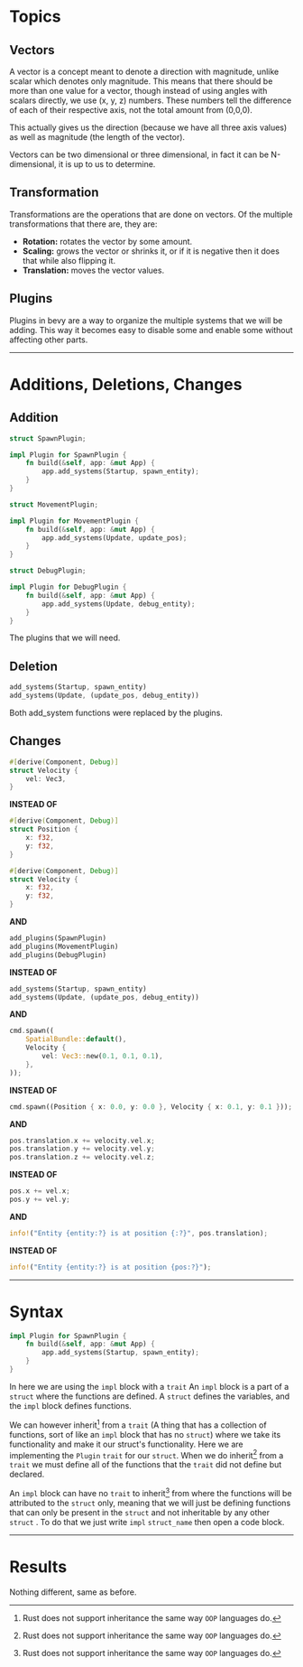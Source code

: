 # Topics
## Vectors
A vector is a concept meant to denote a direction with magnitude, unlike scalar which denotes only magnitude.
This means that there should be more than one value for a vector, though instead of using angles with scalars directly, we use (x, y, z) numbers.
These numbers tell the difference of each of their respective axis, not the total amount from (0,0,0).

This actually gives us the direction (because we have all three axis values) as well as magnitude (the length of the vector).

Vectors can be two dimensional or three dimensional, in fact it can be N-dimensional, it is up to us to determine.

## Transformation
Transformations are the operations that are done on vectors.
Of the multiple transformations that there are, they are:
- **Rotation:** rotates the vector by some amount.
- **Scaling:** grows the vector or shrinks it, or if it is negative then it does that while also flipping it.
- **Translation:** moves the vector values.

## Plugins
Plugins in bevy are a way to organize the multiple systems that we will be adding. This way it becomes easy to disable some and enable some without affecting other parts.

___
# Additions, Deletions, Changes

## Addition

```rust
struct SpawnPlugin;

impl Plugin for SpawnPlugin {
    fn build(&self, app: &mut App) {
        app.add_systems(Startup, spawn_entity);
    }
}

struct MovementPlugin;

impl Plugin for MovementPlugin {
    fn build(&self, app: &mut App) {
        app.add_systems(Update, update_pos);
    }
}

struct DebugPlugin;

impl Plugin for DebugPlugin {
    fn build(&self, app: &mut App) {
        app.add_systems(Update, debug_entity);
    }
}
```

The plugins that we will need.

## Deletion

```rust
add_systems(Startup, spawn_entity)
add_systems(Update, (update_pos, debug_entity))
```

Both add_system functions were replaced by the plugins.

## Changes

```rust
#[derive(Component, Debug)]
struct Velocity {
    vel: Vec3,
}
```

**INSTEAD OF**

```rust
#[derive(Component, Debug)]
struct Position {
    x: f32,
    y: f32,
}

#[derive(Component, Debug)]
struct Velocity {
    x: f32,
    y: f32,
}

```

**AND**

```rust
add_plugins(SpawnPlugin)
add_plugins(MovementPlugin)
add_plugins(DebugPlugin)

```

**INSTEAD OF**

```rust
add_systems(Startup, spawn_entity)
add_systems(Update, (update_pos, debug_entity))
```

**AND**

```rust
cmd.spawn((
    SpatialBundle::default(),
    Velocity {
        vel: Vec3::new(0.1, 0.1, 0.1),
    },
));
```

**INSTEAD OF**

```rust
cmd.spawn((Position { x: 0.0, y: 0.0 }, Velocity { x: 0.1, y: 0.1 }));
```

**AND**

```rust
pos.translation.x += velocity.vel.x;
pos.translation.y += velocity.vel.y;
pos.translation.z += velocity.vel.z;
```

**INSTEAD OF**

```rust
pos.x += vel.x;
pos.y += vel.y;
```

**AND**

```rust
info!("Entity {entity:?} is at position {:?}", pos.translation);
```

**INSTEAD OF**

```rust
info!("Entity {entity:?} is at position {pos:?}");
```

___
# Syntax

```rust
impl Plugin for SpawnPlugin {
    fn build(&self, app: &mut App) {
        app.add_systems(Startup, spawn_entity);
    }
}
```

In here we are using the `impl` block with a `trait`
An `impl` block is a part of a `struct` where the functions are defined.
A `struct` defines the variables, and the `impl` block defines functions.

We can however inherit[^1] from a `trait` (A thing that has a collection of functions, sort of like an `impl` block that has no `struct`) where we take its functionality and make it our struct's functionality. Here we are implementing the `Plugin` `trait` for our `struct`.
When we do inherit[^1] from a `trait` we must define all of the functions that the `trait` did not define but declared.

An `impl` block can have no `trait` to inherit[^1] from where the functions will be attributed to the `struct` only, meaning that we will just be defining functions that can only be present in the `struct` and not inheritable by any other `struct` . To do that we just write `impl` `struct_name` then open a code block.

___
# Results
Nothing different, same as before.

[^1]: Rust does not support inheritance the same way `OOP` languages do.
